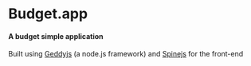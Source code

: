 # Budget.app
#### A budget simple application 

Built using [Geddyjs](http://geddyjs.org) (a node.js framework) and [Spinejs](http://spinejs.com) for the front-end
